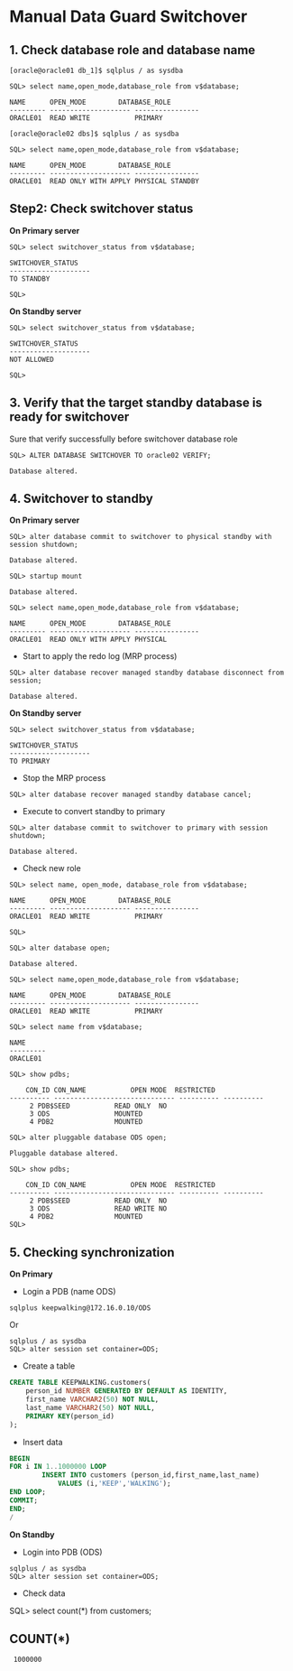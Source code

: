 # Manual Data Guard Switchover

## 1. Check database role and database name

```
[oracle@oracle01 db_1]$ sqlplus / as sysdba

SQL> select name,open_mode,database_role from v$database;

NAME	  OPEN_MODE	       DATABASE_ROLE
--------- -------------------- ----------------
ORACLE01  READ WRITE	       PRIMARY
```

```
[oracle@oracle02 dbs]$ sqlplus / as sysdba

SQL> select name,open_mode,database_role from v$database;

NAME	  OPEN_MODE	       DATABASE_ROLE
--------- -------------------- ----------------
ORACLE01  READ ONLY WITH APPLY PHYSICAL STANDBY

```

## Step2: Check switchover status

**On Primary server**

```
SQL> select switchover_status from v$database;

SWITCHOVER_STATUS
--------------------
TO STANDBY

SQL> 
```

**On Standby server**

```
SQL> select switchover_status from v$database;

SWITCHOVER_STATUS
--------------------
NOT ALLOWED

SQL> 
```

## 3. Verify that the target standby database is ready for switchover

Sure that verify successfully before switchover database role

```
SQL> ALTER DATABASE SWITCHOVER TO oracle02 VERIFY;

Database altered.
```

## 4. Switchover to standby

**On Primary server**

```
SQL> alter database commit to switchover to physical standby with session shutdown;

Database altered.

SQL> startup mount

Database altered.

SQL> select name,open_mode,database_role from v$database;

NAME	  OPEN_MODE	       DATABASE_ROLE
--------- -------------------- ----------------
ORACLE01  READ ONLY WITH APPLY PHYSICAL 
```

- Start to apply the redo log (MRP process)

```
SQL> alter database recover managed standby database disconnect from session;

Database altered.
```

**On Standby server**

```
SQL> select switchover_status from v$database;

SWITCHOVER_STATUS
--------------------
TO PRIMARY
```

- Stop the MRP process

`SQL> alter database recover managed standby database cancel;`

- Execute to convert standby to primary

```
SQL> alter database commit to switchover to primary with session shutdown;

Database altered.
```

- Check new role

```
SQL> select name, open_mode, database_role from v$database;

NAME	  OPEN_MODE	       DATABASE_ROLE
--------- -------------------- ----------------
ORACLE01  READ WRITE	       PRIMARY

SQL> 

SQL> alter database open;

Database altered.

SQL> select name,open_mode,database_role from v$database;

NAME	  OPEN_MODE	       DATABASE_ROLE
--------- -------------------- ----------------
ORACLE01  READ WRITE	       PRIMARY

SQL> select name from v$database;

NAME
---------
ORACLE01

SQL> show pdbs;

    CON_ID CON_NAME			  OPEN MODE  RESTRICTED
---------- ------------------------------ ---------- ----------
	 2 PDB$SEED			  READ ONLY  NO
	 3 ODS				  MOUNTED
	 4 PDB2 			  MOUNTED

SQL> alter pluggable database ODS open;

Pluggable database altered.

SQL> show pdbs;

    CON_ID CON_NAME			  OPEN MODE  RESTRICTED
---------- ------------------------------ ---------- ----------
	 2 PDB$SEED			  READ ONLY  NO
	 3 ODS				  READ WRITE NO
	 4 PDB2 			  MOUNTED
SQL> 
```


## 5. Checking synchronization

**On Primary**

- Login a PDB (name ODS)

`sqlplus keepwalking@172.16.0.10/ODS`

Or

```
sqlplus / as sysdba
SQL> alter session set container=ODS;
```
- Create a table

```SQL
CREATE TABLE KEEPWALKING.customers(
    person_id NUMBER GENERATED BY DEFAULT AS IDENTITY,
    first_name VARCHAR2(50) NOT NULL,
    last_name VARCHAR2(50) NOT NULL,
    PRIMARY KEY(person_id)
);
```

- Insert data

```SQL
BEGIN
FOR i IN 1..1000000 LOOP
        INSERT INTO customers (person_id,first_name,last_name)
            VALUES (i,'KEEP','WALKING');
END LOOP;
COMMIT;
END;
/

```

**On Standby**

- Login into PDB (ODS)

```
sqlplus / as sysdba
SQL> alter session set container=ODS;
```

- Check data

SQL> select count(*) from customers;

  COUNT(*)
----------
	 1000000